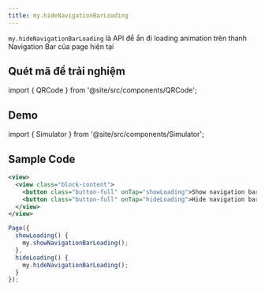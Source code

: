 ```yaml
---
title: my.hideNavigationBarLoading
---
```


`my.hideNavigationBarLoading` là API để ẩn đi loading animation trên thanh Navigation Bar của page hiện tại

## Quét mã để trải nghiệm

import { QRCode } from '@site/src/components/QRCode';

<QRCode page="pages/api/navigation-bar/loading/index" />

## Demo

import { Simulator } from '@site/src/components/Simulator';

<Simulator page="pages/api/navigation-bar/loading/index" />

## Sample Code

```xml title=index.txml
<view>
  <view class="block-content">
    <button class="button-full" onTap="showLoading">Show navigation bar loading</button>
    <button class="button-full" onTap="hideLoading">Hide navigation bar loading</button>
  </view>
</view>
```

```js title=index.js
Page({
  showLoading() {
    my.showNavigationBarLoading();
  },
  hideLoading() {
    my.hideNavigationBarLoading();
  }
});
```
